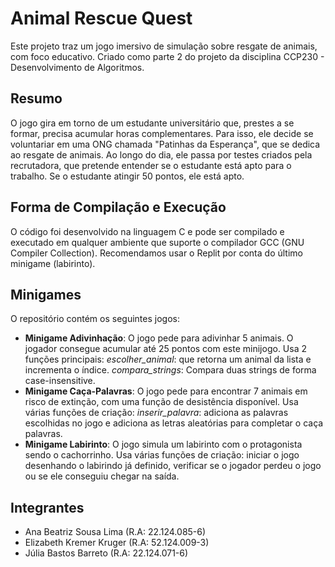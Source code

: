 # Animal Rescue Quest
Este projeto traz um jogo imersivo de simulação sobre resgate de animais, com foco educativo. Criado como parte 2 do projeto da disciplina CCP230 - Desenvolvimento de Algoritmos. 

## Resumo

O jogo gira em torno de um estudante universitário que, prestes a se formar, precisa acumular horas complementares. Para isso, ele decide se voluntariar em uma ONG chamada "Patinhas da Esperança", que se dedica ao resgate de animais. Ao longo do dia, ele passa por testes criados pela recrutadora, que pretende entender se o estudante está apto para o trabalho. Se o estudante atingir 50 pontos, ele está apto.

## Forma de Compilação e Execução

O código foi desenvolvido na linguagem C e pode ser compilado e executado em qualquer ambiente que suporte o compilador GCC (GNU Compiler Collection).
Recomendamos usar o Replit por conta do último minigame (labirinto).

## Minigames

O repositório contém os seguintes jogos:

- **Minigame Adivinhação**: O jogo pede para adivinhar 5 animais. O jogador consegue acumular até 25 pontos com este minijogo. Usa 2 funções principais: *escolher_animal*: que retorna um animal da lista e incrementa o índice. *compara_strings*: Compara duas strings de forma case-insensitive.
- **Minigame Caça-Palavras**: O jogo pede para encontrar 7 animais em risco de extinção, com uma função de desistência disponível. Usa várias funções de criação: *inserir_palavra*: adiciona as palavras escolhidas no jogo e adiciona as letras aleatórias para completar o caça palavras.
- **Minigame Labirinto**: O jogo simula um labirinto com o protagonista sendo o cachorrinho. Usa várias funções de criação: iniciar o jogo desenhando o labirindo já definido, verificar se o jogador perdeu o jogo ou se ele conseguiu chegar na saída.

## Integrantes

- Ana Beatriz Sousa Lima (R.A: 22.124.085-6)
- Elizabeth Kremer Kruger (R.A: 52.124.009-3)
- Júlia Bastos Barreto (R.A: 22.124.071-6)
